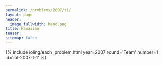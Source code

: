 ```yaml
---
permalink: /problems/2007/t1/
layout: page
header:
  image_fullwidth: head.png
title: Hawaiian
teaser: 
sitemap: false
---
```


{% include ioling/each_problem.html year=2007 round='Team' number=1 id='iol-2007-t-1' %}